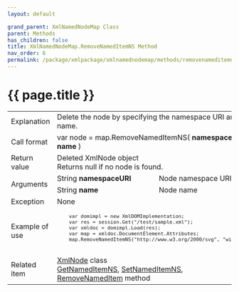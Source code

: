 ```yaml
---
layout: default

grand_parent: XmlNamedNodeMap Class
parent: Methods
has_children: false
title: XmlNamedNodeMap.RemoveNamedItemNS Method
nav_order: 6
permalink: /package/xmlpackage/xmlnamednodemap/methods/removenameditemns
---
```

# {{ page.title }}

<table>
  <tr>
    <td>Explanation</td>
    <td colspan="2">Delete the node by specifying the namespace URI and name.</td>
  </tr>
  <tr>
    <td>Call format</td>
    <td colspan="2">var node = map.RemoveNamedItemNS( <b>namespaceURI, name</b> )</td>
  </tr>
  <tr>
    <td>Return value</td>
    <td colspan="2">Deleted XmlNode object<br>Returns null if no node is found.</td>
  </tr>  
  <tr>
    <td rowspan="2">Arguments</td>
    <td>String <b>namespaceURI</b></td>
    <td>Node namespace URI</td>
  </tr>
  <tr>
    <td>String <b>name</b></td>
    <td>Node name</td>
  </tr>
  <tr>
    <td>Exception</td>
    <td colspan="2">None</td>
  </tr>
  <tr>
    <td>Example of use</td>
    <td colspan="2"><code><pre>
    var domimpl = new XmlDOMImplementation;
    var res = session.Get("/test/sample.xml");
    var xmldoc = domimpl.Load(res);
    var map = xmldoc.DocumentElement.Attributes;
    map.RemoveNamedItemNS("http://www.w3.org/2000/svg", "width");
    </pre></code></td>
  </tr>
  <tr>
    <td>Related item</td>
    <td colspan="2"><a href="/package/xmlpackage/xmlnode">XmlNode</a> class<br><a href="/package/xmlpackage/xmlnamednodemap/methods/getnameditemns">GetNamedItemNS</a>, <a href="/package/xmlpackage/xmlnamednodemap/methods/setnameditemns">SetNamedItemNS</a>, <a href="/package/xmlpackage/xmlnamednodemap/methods/removenameditem">RemoveNamedItem</a> method</td>
  </tr>
</table>



